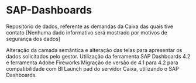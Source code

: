 # SAP-Dashboards
Repositório de dados, referente as demandas da Caixa das quais tive contato [Nenhuma dado informativo será mostrado por motivos de segurança dos dados]

Alteração da camada semântica e alteração das telas para apresentar os dados solicitados pelo gestor.
Utilização da ferramenta SAP Dashboards 4.2 e ferramenta Adobe Fireworks
Migração de versão de 4.1 para 4.2 para compatibilidade com BI Launch pad do servidor Caixa, utilizando o SAP Dashboards.
